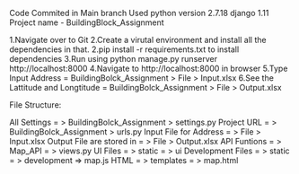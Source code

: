 
Code Commited in Main branch 
Used python version 2.7.18
django 1.11
Project name - BuildingBlock_Assignment


1.Navigate over to Git
2.Create a virutal environment and install all the dependencies in that.
2.pip install -r requirements.txt to install dependencies
3.Run using python manage.py runserver http://localhost:8000
4.Navigate to http://localhost:8000 in browser
5.Type Input Address = BuildingBolck_Assignment > File > Input.xlsx
6.See the Lattitude and Longtitude = BuildingBolck_Assignment > File > Output.xlsx


File Structure:

All Settings = > BuildingBolck_Assignment > settings.py
Project URL = > BuildingBolck_Assignment > urls.py
Input File for Address = > File > Input.xlsx
Output File are stored in = > File > Output.xlsx
API Funtions = > Map_API = > views.py
UI Files = > static = > ui 
Development Files = > static = > development => map.js
HTML = > templates = > map.html
